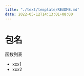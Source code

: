 ```yaml
---
title: "./text/template/README.md"
date: 2022-05-12T14:13:01+08:00
---
```

# 包名

函数列表

- xxx1
- xxx2